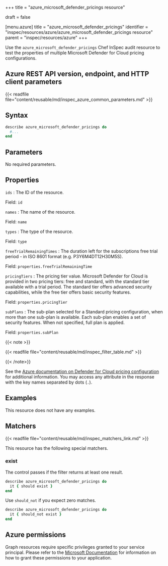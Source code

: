 +++
title = "azure_microsoft_defender_pricings resource"

draft = false


[menu.azure]
title = "azure_microsoft_defender_pricings"
identifier = "inspec/resources/azure/azure_microsoft_defender_pricings resource"
parent = "inspec/resources/azure"
+++

Use the `azure_microsoft_defender_pricings` Chef InSpec audit resource to test the properties of multiple Microsoft Defender for Cloud pricing configurations.

## Azure REST API version, endpoint, and HTTP client parameters

{{< readfile file="content/reusable/md/inspec_azure_common_parameters.md" >}}

## Syntax

```ruby
describe azure_microsoft_defender_pricings do
  #...
end
```

## Parameters

No required parameters.

## Properties

`ids`
: The ID of the resource.

  Field: `id`

`names`
: The name of the resource.

  Field: `name`

`types`
: The type of the resource.

  Field: `type`

`freeTrialRemainingTimes`
: The duration left for the subscriptions free trial period - in ISO 8601 format (e.g. P3Y6M4DT12H30M5S).

  Field: `properties.freeTrialRemainingTime`

`pricingTiers`
: The pricing tier value. Microsoft Defender for Cloud is provided in two pricing tiers: free and standard, with the standard tier available with a trial period. The standard tier offers advanced security capabilities, while the free tier offers basic security features.

  Field: `properties.pricingTier`

`subPlans`
: The sub-plan selected for a Standard pricing configuration, when more than one sub-plan is available. Each sub-plan enables a set of security features. When not specified, full plan is applied.

  Field: `properties.subPlan`

{{< note >}}

{{< readfile file="content/reusable/md/inspec_filter_table.md" >}}

{{< /note>}}

See the [Azure documentation on Defender for Cloud pricing configuration](https://learn.microsoft.com/en-us/rest/api/defenderforcloud/pricings/list) for additional information. You may access any attribute in the response with the key names separated by dots (`.`).

## Examples

This resource does not have any examples.

## Matchers

{{< readfile file="content/reusable/md/inspec_matchers_link.md" >}}

This resource has the following special matchers.

### exist

The control passes if the filter returns at least one result.

```ruby
describe azure_microsoft_defender_pricings do
  it { should exist }
end
```

Use `should_not` if you expect zero matches.

```ruby
describe azure_microsoft_defender_pricings do
  it { should_not exist }
end
```

## Azure permissions

Graph resources require specific privileges granted to your service principal. Please refer to the [Microsoft Documentation](https://docs.microsoft.com/en-us/azure/active-directory/develop/active-directory-integrating-applications#updating-an-application) for information on how to grant these permissions to your application.
